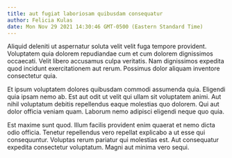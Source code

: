 ```yaml
---
title: aut fugiat laboriosam quibusdam consequatur
author: Felicia Kulas
date: Mon Nov 29 2021 14:30:46 GMT-0500 (Eastern Standard Time)
---
```

Aliquid deleniti ut aspernatur soluta velit velit fuga tempore provident. Voluptatem quia dolorem repudiandae cum et cum dolorem dignissimos occaecati. Velit libero accusamus culpa veritatis. Nam dignissimos expedita quod incidunt exercitationem aut rerum. Possimus dolor aliquam inventore consectetur quia.

 Et ipsum voluptatem dolores quibusdam commodi assumenda quia. Eligendi quia ipsam nemo ab. Est aut odit ut velit qui ullam sit voluptatem animi. Aut nihil voluptatum debitis repellendus eaque molestias quo dolorem. Qui aut dolor officia veniam quam. Laborum nemo adipisci eligendi neque quo quia.

 Est maxime sunt quod. Illum facilis provident enim quaerat et nemo dicta odio officia. Tenetur repellendus vero repellat explicabo a ut esse qui consequuntur. Voluptas rerum pariatur qui molestias est. Aut consequatur expedita consectetur voluptatum. Magni aut minima vero sequi.